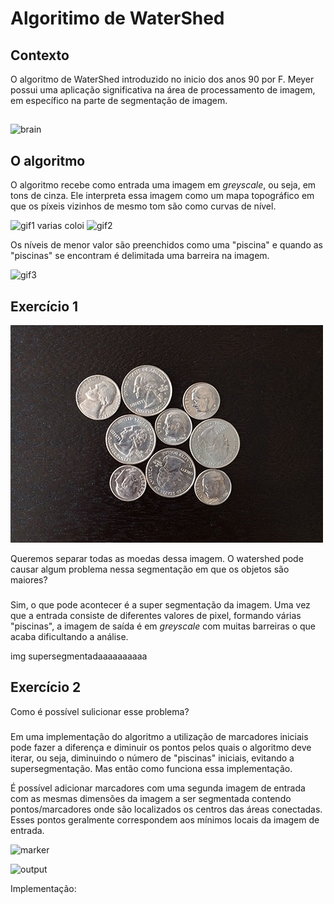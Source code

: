 Algoritimo de WaterShed
=================

## Contexto
O algoritmo de WaterShed introduzido no inicio dos anos 90 por F. Meyer possui uma aplicação significativa na área de processamento de imagem, em específico na parte de segmentação de imagem.

##

![brain](brain.jpg)

O algoritmo
--------------------
O algoritmo recebe como entrada uma imagem em *greyscale*, ou seja, em tons de cinza. Ele interpreta essa imagem como um mapa topográfico em que os píxeis vizinhos de mesmo tom são como curvas de nível.

![gif1](gif1.png)
varias coloi
![gif2](gif2.png)

 Os níveis de menor valor são preenchidos como uma "piscina" e quando as "piscinas" se encontram é delimitada uma barreira na imagem.

![gif3](gif3.png)

 Exercício 1
--------------------

![input](input.jpg)

Queremos separar todas as moedas dessa imagem. O watershed pode causar algum problema nessa segmentação em que os objetos são maiores?
###
Sim, o que pode acontecer é a super segmentação da imagem. Uma vez que a entrada consiste de diferentes valores de pixel, formando várias "piscinas", a imagem de saída é em *greyscale* com muitas barreiras o que acaba dificultando a análise.

img supersegmentadaaaaaaaaaa

 Exercício 2
--------------------

Como é possível sulicionar esse problema?
###
Em uma implementação do algoritmo a utilização de marcadores iniciais pode fazer a diferença e diminuir os pontos pelos quais o algoritmo deve iterar, ou seja, diminuindo o número de "piscinas" iniciais, evitando a supersegmentação. Mas então como funciona essa implementação.

É possível adicionar marcadores com uma segunda imagem de entrada com as mesmas dimensões da imagem a ser segmentada contendo pontos/marcadores onde são localizados os centros das áreas conectadas. Esses pontos geralmente correspondem aos mínimos locais da imagem de entrada.

![marker](marker.png)


![output](output.jpg)


Implementação:

